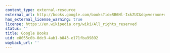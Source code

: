 ```yaml
---
content_type: external-resource
external_url: http://books.google.com/books?id=RB6Hl-IxkZUC&dq=vernon+ruttan+is+war+necessary+for+economic+growth&printsec=frontcover&source=bn&hl=en&ei=GQb_StaSF4OVtgeGpumRDg&sa=X&oi=book_result&ct=result&resnum=4&ved=0CBIQ6AEwAw#v=onepage&q=&f=false
has_external_license_warning: true
license: https://en.wikipedia.org/wiki/All_rights_reserved
status: ''
title: Google Books
uid: e8055c0b-0dc9-4ab1-b843-e171fba99892
wayback_url: ''
---
```

